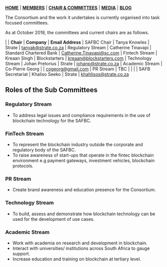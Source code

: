 [**HOME**](https://springblock.github.io/website/) | [**MEMBERS**](https://springblock.github.io/website/members/) | [**CHAIR & COMMITTEES**](https://springblock.github.io/website/committees/) | [**MEDIA**](https://springblock.github.io/website/media/) | [**BLOG**](https://springblock.github.io/website/blog/)

The Consortium and the work it undertakes is currently organised into task focused committees. 

As at October 2018, the committees and current chairs are as follows.

| | **Chair** | **Company** | **Email Address**
| SAFBC Chair | Tanya Knowles | Strate | tanyak@strate.co.za
| Regulatory Stream | Catherine Tinavapi | Standard Chartered Bank | Catherine.Tinavapi@sc.com
| Fintech Stream | Kreaan Singh | Blockstarters | kreaan@blockstarters.com 
| Technology Stream | Johan Pretorius | Strate | johanp@strate.co.za
| Academic Stream | Co-Pierre Georg | | cogeorg@gmail.com 
| PR Stream | TBC | | |
| SAFB Secretariat | Khaliso Seeko | Strate | khahlisos@strate.co.za

## Roles of the Sub Committees

### Regulatory Stream

  * To address legal issues and compliance requirements in the use of blockchain technology for the SAFBC.

### FinTech Stream

  * To represent the blockchain industry outside the corporate and regulatory body of the SAFBC.
  * To raise awareness of start-ups that operate in the fintec blockchain environment e.g payment gateways, investment vehicles, blockchain protocols.

### PR Stream

  * Create brand awareness and education presence for the Consortium.

### Technology Stream

  * To build, assess and demonstrate how blockchain technology can be used for the development of use cases.

### Academic Stream

  * Work with academia on research and  development in blockchain.
  * Interact with universities/ institutions across South Africa to gauge support.
  * Increase education and training on blockchain at tertiary level.

